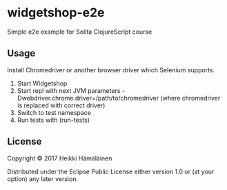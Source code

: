 # widgetshop-e2e

Simple e2e example for Solita ClojureScript course

## Usage

Install Chromedriver or another browser driver which Selenium supports.

1. Start Widgetshop
2. Start repl with next JVM parameters -Dwebdriver.chrome.driver=/path/to/chromedriver (where chromedriver is
replaced with correct driver)
3. Switch to test namespace 
4. Run tests with (run-tests)

## License

Copyright © 2017 Heikki Hämäläinen

Distributed under the Eclipse Public License either version 1.0 or (at
your option) any later version.
